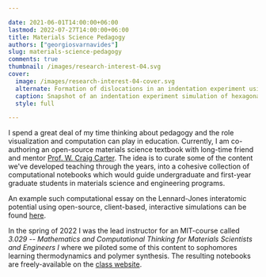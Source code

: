 ```yaml
---

date: 2021-06-01T14:00:00+06:00
lastmod: 2022-07-27T14:00:00+06:00
title: Materials Science Pedagogy
authors: ["georgiosvarnavides"]
slug: materials-science-pedagogy
comments: true
thumbnail: /images/research-interest-04.svg
cover:
  image: /images/research-interest-04-cover.svg
  alternate: Formation of dislocations in an indentation experiment using Lennard-Jones molecular dynamics
  caption: Snapshot of an indentation experiment simulation of hexagonally-packed particles interacting via the Lennard-Jones interatomic potential. Lines of higher energy concentration signal the onset of dislocations forming.
  style: full

---
```


I spend a great deal of my time thinking about pedagogy and the role visualization and computation can play in education.
Currently, I am co-authoring an open-source materials science textbook with long-time friend and mentor [Prof. W. Craig Carter](https://dmse.mit.edu/people/w-craig-carter).
The idea is to curate some of the content we've developed teaching through the years, into a cohesive collection of computational notebooks which would guide undergraduate and first-year graduate students in materials science and engineering programs.

An example such computational essay on the Lennard-Jones interatomic potential using open-source, client-based, interactive simulations can be found [here](https://observablehq.com/@gvarnavi/teaching-materials-science-concepts-using-the-d3-force).

In the spring of 2022 I was the lead instructor for an MIT-course called _3.029 -- Mathematics and Computational Thinking for Materials Scientists and Engineers I_ where we piloted some of this content to sophomores learning thermodynamics and polymer synthesis.
The resulting notebooks are freely-available on the [class website](https://dmse-mit.github.io/3029/).
